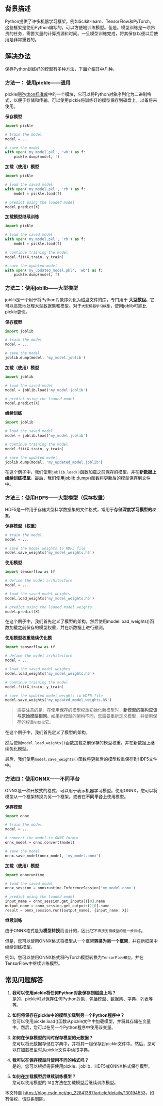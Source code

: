  

背景描述
----

Python提供了许多机器学习框架，例如Scikit-learn、TensorFlow和PyTorch。这些框架是使用Python编写的，可以方便地训练模型。但是，模型训练是一项昂贵的任务，需要大量的计算资源和时间。一旦模型训练完成，将其保存以便以后使用是非常重要的。

解决办法
----

保存Python训练好的模型有多种方法，下面介绍其中几种。

### 方法一： 使用pickle——通用

pickle是[Python标准库](https://so.csdn.net/so/search?q=Python%E6%A0%87%E5%87%86%E5%BA%93&spm=1001.2101.3001.7020)中的一个模块，它可以将Python对象序列化为二进制格式，以便于存储和传输。可以使用pickle将训练好的模型保存到磁盘上，以备将来使用。

**保存模型**

```py
import pickle

# train the model
model = ...

# save the model
with open('my_model.pkl', 'wb') as f:
    pickle.dump(model, f)

```

**加载（使用）模型**

```py
import pickle

# load the saved model
with open('my_model.pkl', 'rb') as f:
    model = pickle.load(f)

# predict using the loaded model
model.predict(X)
```

**加载模型继续训练**

```py
import pickle

# load the saved model
with open('my_model.pkl', 'rb') as f:
    model = pickle.load(f)

# continue training the model
model.fit(X_train, y_train)

# save the updated model
with open('my_updated_model.pkl', 'wb') as f:
    pickle.dump(model, f)

```

### 方法二：使用joblib——大型模型

joblib是一个用于将Python对象序列化为磁盘文件的库，专门用于 **大型数组**。它可以高效地处理大型数据集和模型。对于`大型机器学习模型`，使用joblib可能比pickle更快。

**保存模型**

```py
import joblib

# train the model
model = ...

# save the model
joblib.dump(model, 'my_model.joblib')
```

**加载（使用）模型**

```py
import joblib

# load the saved model
model = joblib.load('my_model.joblib')

# predict using the loaded model
model.predict(X)

```

**继续训练**

```py
import joblib

# load the saved model
model = joblib.load('my_model.joblib')

# continue training the model
model.fit(X_train, y_train)

# save the updated model
joblib.dump(model, 'my_updated_model.joblib')

```

在这个例子中，我们使用`joblib.load()`函数加载之前保存的模型，并在**新数据上继续训练模型**。最后，我们使用joblib.dump()函数将更新后的模型保存到文件中。

### 方法三：使用HDF5——大型模型（保存权重）

HDF5是一种用于存储大型科学数据集的文件格式，常用于**存储深度学习模型的`权重`**。

**保存模型（权重）**

```py
# train the model
model = ...

# save the model weights to HDF5 file
model.save_weights('my_model_weights.h5')

```

**使用模型**

```py
import tensorflow as tf

# define the model architecture
model = ...

# load the saved model weights
model.load_weights('my_model_weights.h5')

# predict using the loaded model weights
model.predict(X)

```

在这个例子中，我们首先定义了模型的架构，然后使用model.load\_weights()函数加载之前保存的模型权重，并在新数据上进行预测。

**使用模型权重继续优化模**

```py
import tensorflow as tf

# define the model architecture
model = ...

# load the saved model weights
model.load_weights('my_model_weights.h5')

# continue training the model
model.fit(X_train, y_train)

# save the updated model weights to HDF5 file
model.save_weights('my_updated_model_weights.h5')

```

> 需要注意的是，在使用保存的模型权重初始化新模型时，**新模型的架构应该与原始模型相同**。如果新模型的架构不同，您需要重新定义模型，并使用保存的权重`初始化`它。

在这个例子中，我们首先定义了模型的架构。

然后使用`model.load_weights()`函数加载之前保存的模型权重，并在新数据上继续优化模型。

最后，我们使用`model.save_weights()`函数将更新后的模型权重保存到HDF5文件中。

### 方法四：使用ONNX——不同平台

ONNX是一种开放式的格式，可以用于表示机器学习模型。使用ONNX，您可以将模型从一个框架转换为另一个框架，或者在**不同平台上**使用模型。

**保存模型**

```py
import onnx

# train the model
model = ...

# convert the model to ONNX format
onnx_model = onnx.convert(model)

# save the model
onnx.save_model(onnx_model, 'my_model.onnx')

```

**加载（使用）模型**

```py
import onnxruntime

# load the saved model
onnx_session = onnxruntime.InferenceSession('my_model.onnx')

# predict using the loaded model
input_name = onnx_session.get_inputs()[0].name
output_name = onnx_session.get_outputs()[0].name
result = onnx_session.run([output_name], {input_name: X})

```

**继续训练**

由于ONNX格式是为**模型转换**而设计的，因此它`不直接支持模型的进一步训练`。

但是，您可以使用ONNX格式将模型从一个框架**转换为另一个框架**，并在新框架中继续训练模型。

例如，您可以使用ONNX格式将PyTorch模型转换为`TensorFlow模型`，并在TensorFlow中继续训练模型。

常见问题解答
------

1.  **我可以使用pickle将任何Python对象保存到磁盘上吗？**  
    是的，pickle可以保存任何Python对象，包括模型、数据集、字典、列表等等。
    
2.  **如何将保存在pickle中的模型加载到另一个Python程序中？**  
    您可以使用pickle.load()函数从pickle文件中加载模型，并将其存储在变量中。然后，您可以在另一个Python程序中使用该变量。
    
3.  **如何在保存模型的同时保存模型的元数据？**  
    您可以将元数据存储在字典中，并将其一起保存到pickle文件中。然后，您可以在加载模型时从pickle文件中读取字典。
    
4.  **我可以在保存模型时使用不同的格式吗？**  
    是的，您可以根据需要使用pickle、joblib、HDF5或ONNX格式保存模型。
    
5.  **如何在加载模型后继续训练模型？**  
    您可以使用模型的.fit()方法在加载模型后继续训练模型。

本文转自 <https://blog.csdn.net/qq_22841387/article/details/130194553>，如有侵权，请联系删除。